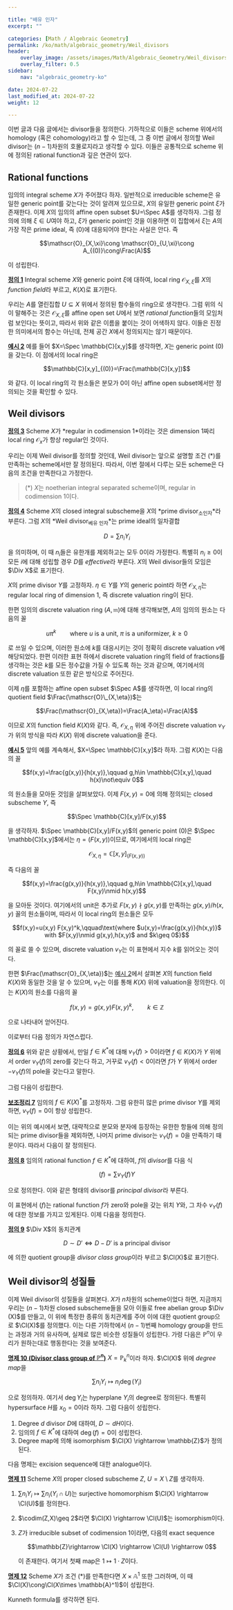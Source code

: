 ```yaml
---

title: "배유 인자"
excerpt: ""

categories: [Math / Algebraic Geometry]
permalink: /ko/math/algebraic_geometry/Weil_divisors
header:
    overlay_image: /assets/images/Math/Algebraic_Geometry/Weil_divisors.png
    overlay_filter: 0.5
sidebar: 
    nav: "algebraic_geometry-ko"

date: 2024-07-22
last_modified_at: 2024-07-22
weight: 12

---
```


이번 글과 다음 글에서는 divisor들을 정의한다. 기하적으로 이들은 scheme 위에서의 homology (혹은 cohomology)라고 할 수 있는데, 그 중 이번 글에서 정의할 Weil divisor는 $(n-1)$차원의 호몰로지라고 생각할 수 있다. 이들은 공통적으로 scheme 위에 정의된 rational function과 깊은 연관이 있다.

## Rational functions

임의의 integral scheme $X$가 주어졌다 하자. 일반적으로 irreducible scheme은 유일한 generic point를 갖는다는 것이 알려져 있으므로, $X$의 유일한 generic point $\xi$가 존재한다. 이제 $X$의 임의의 affine open subset $U=\Spec A$를 생각하자. 그럼 정의에 의해 $\xi\in U$여야 하고, $\xi$가 generic point인 것을 이용하면 이 집합에서 $\xi$는 $A$의 가장 작은 prime ideal, 즉 $(0)$에 대응되어야 한다는 사실은 안다. 즉 

$$\mathscr{O}_{X,\xi}\cong \mathscr{O}_{U,\xi}\cong A_{(0)}\cong\Frac(A)$$

이 성립한다. 

<div class="definition" markdown="1">

<ins id="def1">**정의 1**</ins> Integral scheme $X$와 generic point $\xi$에 대하여, local ring $\mathscr{O}_{X,\xi}$를 $X$의 *function field*라 부르고, $K(X)$로 표기한다. 

</div>

우리는 $A$를 열린집합 $U\subseteq X$ 위에서 정의된 함수들의 ring으로 생각한다. 그럼 위의 식이 말해주는 것은 $\mathscr{O}_{X,\xi}$를 affine open set $U$에서 보면 *rational function*들의 모임처럼 보인다는 뜻이고, 따라서 위와 같은 이름을 붙이는 것이 어색하지 않다. 이들은 진정한 의미에서의 함수는 아닌데, 전체 공간 $X$에서 정의되지는 않기 때문이다. 

<div class="example" markdown="1">

<ins id="ex2">**예시 2**</ins> 예를 들어 $X=\Spec \mathbb{C}[x,y]$를 생각하면, $X$는 generic point $(0)$을 갖는다. 이 점에서의 local ring은

$$\mathbb{C}[x,y]_{(0)}=\Frac(\mathbb{C}[x,y])$$

와 같다. 이 local ring의 각 원소들은 분모가 $0$이 아닌 affine open subset에서만 정의되는 것을 확인할 수 있다. 

</div>

## Weil divisors

<div class="definition" markdown="1">

<ins id="def3">**정의 3**</ins> Scheme $X$가 *regular in codimension $1$*이라는 것은 dimension 1짜리 local ring $\mathscr{O}_x$가 항상 regular인 것이다. 

</div>

우리는 이제 Weil divisor를 정의할 것인데, Weil divisor는 앞으로 설명할 조건 ($\ast$)를 만족하는 scheme에서만 잘 정의된다. 따라서, 이번 절에서 다루는 모든 scheme은 다음의 조건을 만족한다고 가정한다. 

> ($\ast$) $X$는 noetherian integral separated scheme이며, regular in codimension $1$이다. 

<div class="definition" markdown="1">

<ins id="def4">**정의 4**</ins> Scheme $X$의 closed integral subscheme을 $X$의 *prime divisor<sub>소인자</sub>*라 부른다. 그럼 $X$의 *Weil divisor<sub>베유 인자</sub>*는 prime ideal의 일차결합

$$D=\sum n_iY_i$$

을 의미하며, 이 때 $n_i$들은 유한개를 제외하고는 모두 $0$이라 가정한다. 특별히 $n_i\geq 0$이 모든 $i$에 대해 성립할 경우 $D$를 *effective*라 부른다. $X$의 Weil divisor들의 모임은 $\Div X$로 표기한다. 

</div>

$X$의 prime divisor $Y$를 고정하자. $\eta\in Y$를 $Y$의 generic point라 하면 $\mathscr{O}_{X,\eta}$는 regular local ring of dimension $1$, 즉 discrete valuation ring이 된다. 

한편 임의의 discrete valuation ring $(A,\mathfrak{m})$에 대해 생각해보면, $A$의 임의의 원소는 다음의 꼴

$$u\pi^k\qquad\text{where $u$ is a unit, $\pi$ is a uniformizer, $k\geq 0$}$$

로 쓰일 수 있으며, 이러한 원소에 $k$를 대응시키는 것이 정확히 discrete valuation $v$에 해당되었다. 한편 이러한 표현 하에서 discrete valuation ring의 field of fractions를 생각하는 것은 $k$를 모든 정수값을 가질 수 있도록 하는 것과 같으며, 여기에서의 discrete valuation 또한 같은 방식으로 주어진다. 

이제 $\eta$를 포함하는 affine open subset $\Spec A$를 생각하면, 이 local ring의 quotient field $\Frac(\mathscr{O}\_{X,\eta})$는

$$\Frac(\mathscr{O}_{X,\eta})=\Frac(A_\eta)=\Frac(A)$$

이므로 $X$의 function field $K(X)$와 같다. 즉, $\mathscr{O}_{X,\eta}$ 위에 주어진 discrete valuation $v_Y$가 위의 방식을 따라 $K(X)$ 위에 discrete valuation을 준다.

<div class="example" markdown="1">

<ins id="ex5">**예시 5**</ins> 앞의 예를 계속해서, $X=\Spec \mathbb{C}[x,y]$라 하자. 그럼 $K(X)$는 다음의 꼴

$$f(x,y)=\frac{g(x,y)}{h(x,y)},\qquad g,h\in \mathbb{C}[x,y],\quad h(x)\not\equiv 0$$

의 원소들을 모아둔 것임을 살펴보았다. 이제 $F(x,y)=0$에 의해 정의되는 closed subscheme $Y$, 즉

$$\Spec \mathbb{C}[x,y]/F(x,y)$$

을 생각하자. $\Spec \mathbb{C}[x,y]/F(x,y)$의 generic point $(0)$은 $\Spec \mathbb{C}[x,y]$에서는 $\eta=(F(x,y))$이므로, 여기에서의 local ring은

$$\mathscr{O}_{X,\eta}=\mathbb{C}[x,y]_{(F(x,y))}$$

즉 다음의 꼴

$$f(x,y)=\frac{g(x,y)}{h(x,y)},\qquad g,h\in \mathbb{C}[x,y],\quad F(x,y)\nmid h(x,y)$$

을 모아둔 것이다. 여기에서의 unit은 추가로 $F(x,y)\nmid g(x,y)$를 만족하는 $g(x,y)/h(x,y)$ 꼴의 원소들이며, 따라서 이 local ring의 원소들은 모두

$$f(x,y)=u(x,y) F(x,y)^k,\qquad\text{where $u(x,y)=\frac{g(x,y)}{h(x,y)}$ with $F(x,y)\nmid g(x,y),h(x,y)$ and $k\geq 0$}$$

의 꼴로 쓸 수 있으며, discrete valuation $v_Y$는 이 표현에서 지수 $k$를 읽어오는 것이다. 

한편 $\Frac(\mathscr{O}_{X,\eta})$는 [예시 2](#ex2)에서 살펴본 $X$의 function field $K(X)$와 동일한 것을 알 수 있으며, $v_Y$는 이를 통해 $K(X)$ 위에 valuation을 정의한다. 이는 $K(X)$의 원소를 다음의 꼴

$$f(x,y)=g(x,y)F(x,y)^k,\qquad k\in \mathbb{Z}$$

으로 나타내어 얻어진다. 

</div>

이로부터 다음 정의가 자연스럽다.

<div class="definition" markdown="1">

<ins id="def6">**정의 6**</ins> 위와 같은 상황에서, 만일 $f\in K^\ast$에 대해 $v_Y(f)>0$이라면 $f\in K(X)$가 $Y$ 위에서 order $v_Y(f)$의 zero를 갖는다 하고, 거꾸로 $v_Y(f)<0$이라면 $f$가 $Y$ 위에서 order $-v_Y(f)$의 pole을 갖는다고 말한다. 

</div>

그럼 다음이 성립한다. 

<div class="proposition" markdown="1">

<ins id="lem7">**보조정리 7**</ins> 임의의 $f\in K(X)^\ast$를 고정하자. 그럼 유한히 많은 prime divisor $Y$를 제외하면, $v_Y(f)=0$이 항상 성립한다. 

</div>

이는 위의 예시에서 보면, 대략적으로 분모와 분자에 등장하는 유한한 항들에 의해 정의되는 prime divisor들을 제외하면, 나머지 prime divisor는 $v_Y(f)=0$을 만족하기 때문이다. 따라서 다음이 잘 정의된다.

<div class="definition" markdown="1">

<ins id="def7">**정의 8**</ins> 임의의 rational function $f\in K^\ast$에 대하여, $f$의 *divisor*를 다음 식

$$(f)=\sum v_Y(f)Y$$

으로 정의한다. 이와 같은 형태의 divisor를 *principal divisor*라 부른다. 

</div>

이 표현에서 $(f)$는 rational function $f$가 zero와 pole을 갖는 위치 $Y$와, 그 차수 $v_Y(f)$에 대한 정보를 가지고 있게된다. 이제 다음을 정의한다.

<div class="definition" markdown="1">

<ins id="def9">**정의 9**</ins> $\Div X$의 동치관계

$$D\sim D'\iff D-D'\text{ is a principal divisor}$$

에 의한 quotient group을 *divisor class group*이라 부르고 $\Cl(X)$로 표기한다. 

</div>

## Weil divisor의 성질들

이제 Weil divisor의 성질들을 살펴본다. $X$가 $n$차원의 scheme이었다 하면, 지금까지 우리는 $(n-1)$차원 closed subscheme들을 모아 이들로 free abelian group $\Div (X)$를 만들고, 이 위에 특정한 종류의 동치관계를 주어 이에 대한 quotient group으로 $\Cl(X)$를 정의했다. 이는 다른 기하학에서 $(n-1)$번째 homology group을 만드는 과정과 거의 유사하며, 실제로 많은 비슷한 성질들이 성립한다. 가령 다음은 $\mathbb{P}^n$이 우리가 원하는대로 행동한다는 것을 보여준다. 

<div class="proposition" markdown="1">

<ins id="prop10">**명제 10 (Divisor class group of $\mathbb{P}^n$)**</ins> $X=\mathbb{P}_k^n$이라 하자. $\Cl(X)$ 위에 *degree map*을

$$\sum n_i Y_i\mapsto n_i\deg(Y_i)$$

으로 정의하자. 여기서 $\deg Y_i$는 hyperplane $Y_i$의 degree로 정의된다. 특별히 hypersurface $H$를 $x_0=0$이라 하자. 그럼 다음이 성립한다. 

1. Degree $d$ divisor $D$에 대하여, $D\sim dH$이다. 
2. 임의의 $f\in K^\ast$에 대하여 $\deg(f)=0$이 성립한다. 
3. Degree map에 의해 isomorphism $\Cl(X) \rightarrow \mathbb{Z}$가 정의된다. 

</div>

다음 명제는 excision sequence에 대한 analogue이다.

<div class="proposition" markdown="1">

<ins id="prop11">**명제 11**</ins> Scheme $X$의 proper closed subscheme $Z$, $U=X\setminus Z$를 생각하자. 

1. $\sum n_i Y_i \mapsto \sum n_i(Y_i\cap U)$는 surjective homomorphism $\Cl(X) \rightarrow \Cl(U)$를 정의한다.
2. $\codim(Z,X)\geq 2$라면 $\Cl(X) \rightarrow \Cl(U)$는 isomorphism이다.
3. $Z$가 irreducible subset of codimension $1$이라면, 다음의 exact sequence
    
    $$\mathbb{Z}\rightarrow \Cl(X) \rightarrow \Cl(U) \rightarrow 0$$

    이 존재한다. 여기서 첫째 map은 $1\mapsto 1\cdot Z$이다. 

</div>

<div class="proposition" markdown="1">

<ins id="prop12">**명제 12**</ins> Scheme $X$가 조건 ($\ast$)를 만족한다면 $X\times \mathbb{A}^1$ 또한 그러하며, 이 때 $\Cl(X)\cong\Cl(X\times \mathbb{A}^1)$이 성립한다.

</div>

Kunneth formula를 생각하면 된다. 